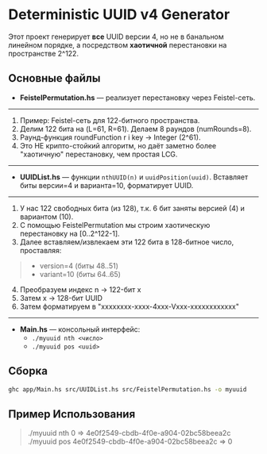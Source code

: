 # Deterministic UUID v4 Generator

Этот проект генерирует **все** UUID версии 4, но не в банальном линейном порядке, а посредством **хаотичной** перестановки на пространстве 2^122. 

## Основные файлы

- **FeistelPermutation.hs** — реализует перестановку через Feistel-сеть.  
---
1. Пример: Feistel-сеть для 122-битного пространства.
2. Делим 122 бита на (L=61, R=61). Делаем 8 раундов (numRounds=8).
3. Раунд-функция roundFunction r i key -> Integer (2^61).
4. Это НЕ крипто-стойкий алгоритм, но даёт заметно более "хаотичную" перестановку, чем простая LCG.
---
- **UUIDList.hs** — функции `nthUUID(n)` и `uuidPosition(uuid)`. Вставляет биты версии=4 и варианта=10, форматирует UUID.  
---
1. У нас 122 свободных бита (из 128), т.к. 6 бит заняты версией (4) и вариантом (10).
2. С помощью FeistelPermutation мы строим хаотическую перестановку на [0..2^122-1].
3. Далее вставляем/извлекаем эти 122 бита в 128-битное число, проставляя:
>   - version=4 (биты 48..51)
>   - variant=10 (биты 64..65)
4. Преобразуем индекс n -> 122-бит x
5. Затем x -> 128-бит UUID
6. Затем форматируем в "xxxxxxxx-xxxx-4xxx-Vxxx-xxxxxxxxxxxx"
---
- **Main.hs** — консольный интерфейс:  
  - `./myuuid nth <число>`  
  - `./myuuid pos <uuid>`

## Сборка

```bash
ghc app/Main.hs src/UUIDList.hs src/FeistelPermutation.hs -o myuuid
```

## Пример Использования 

>./myuuid nth 0
>  => 4e0f2549-cbdb-4f0e-a904-02bc58beea2c 
>./myuuid pos 4e0f2549-cbdb-4f0e-a904-02bc58beea2c
>  => 0

